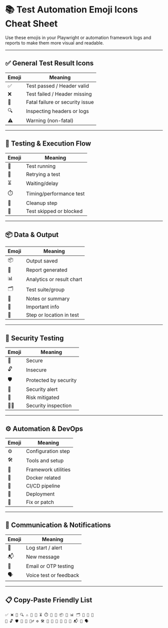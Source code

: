 
# 📚 Test Automation Emoji Icons Cheat Sheet

Use these emojis in your Playwright or automation framework logs and reports to make them more visual and readable.

---

## ✅ General Test Result Icons

| Emoji | Meaning |
|-------|---------|
| ✅    | Test passed / Header valid |
| ❌    | Test failed / Header missing |
| 🛑    | Fatal failure or security issue |
| 🔍    | Inspecting headers or logs |
| ⚠️    | Warning (non-fatal) |

---

## 🧪 Testing & Execution Flow

| Emoji | Meaning |
|-------|---------|
| 🧪    | Test running |
| 🔄    | Retrying a test |
| ⏳    | Waiting/delay |
| ⏱️    | Timing/performance test |
| 🧹    | Cleanup step |
| 🚫    | Test skipped or blocked |

---

## 📦 Data & Output

| Emoji | Meaning |
|-------|---------|
| 📦    | Output saved |
| 📄    | Report generated |
| 📊    | Analytics or result chart |
| 🗂️    | Test suite/group |
| 📝    | Notes or summary |
| 📌    | Important info |
| 📍    | Step or location in test |

---

## 🔐 Security Testing

| Emoji | Meaning |
|-------|---------|
| 🔐    | Secure |
| 🔓    | Insecure |
| 🛡️    | Protected by security |
| 🚨    | Security alert |
| 🧯    | Risk mitigated |
| 🕵️‍♂️ | Security inspection |

---

## ⚙️ Automation & DevOps

| Emoji | Meaning |
|-------|---------|
| ⚙️    | Configuration step |
| 🛠️    | Tools and setup |
| 🧰    | Framework utilities |
| 🐳    | Docker related |
| 🧬    | CI/CD pipeline |
| 🚀    | Deployment |
| 🔧    | Fix or patch |

---

## 📣 Communication & Notifications

| Emoji | Meaning |
|-------|---------|
| 📣    | Log start / alert |
| 📬    | New message |
| 📨    | Email or OTP testing |
| 🗣️    | Voice test or feedback |

---

## 📋 Copy-Paste Friendly List

```
✅ ❌ 🛑 🔍 ⚠️ 🧪 🔄 ⏳ ⏱️ 🧹 🚫 📦 📄 📊 🗂️ 📝 📌 📍
🔐 🔓 🛡️ 🚨 🧯 🕵️‍♂️ ⚙️ 🛠️ 🧰 🐳 🧬 🚀 🔧 📣 📬 📨 🗣️
```
